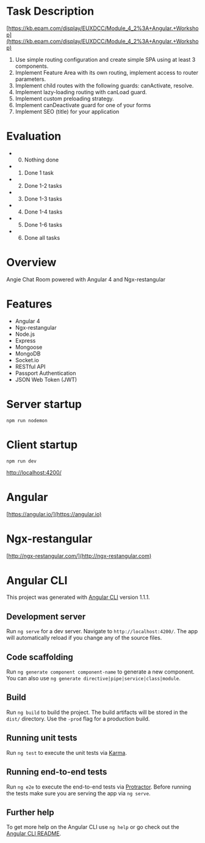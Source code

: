 # Task Description

[https://kb.epam.com/display/EUXDCC/Module_4_2%3A+Angular.+Workshop](https://kb.epam.com/display/EUXDCC/Module_4_2%3A+Angular.+Workshop)

1. Use simple routing configuration and create simple SPA using at least  3 components.
2. Implement Feature Area with its own routing, implement access to router parameters.
3. Implement child routes with the following guards: canActivate, resolve.
4. Implement lazy-loading routing with canLoad guard.
5. Implement custom preloading strategy.
6. Implement canDeactivate guard for one of your forms
7. Implement SEO (title) for your application


# Evaluation
- 0. Nothing done
- 1. Done 1 task
- 2. Done 1-2 tasks
- 3. Done 1-3 tasks
- 4. Done 1-4 tasks
- 5. Done 1-6 tasks
- 6. Done all tasks

# Overview
Angie Chat Room powered with Angular 4 and Ngx-restangular

# Features
- Angular 4
- Ngx-restangular
- Node.js
- Express
- Mongoose
- MongoDB
- Socket.io
- RESTful API
- Passport Authentication
- JSON Web Token (JWT)

# Server startup
```
npm run nodemon
```

# Client startup
```
npm run dev
```
[http://localhost:4200/](http://localhost:4200)

# Angular
[https://angular.io/](https://angular.io)

# Ngx-restangular
[http://ngx-restangular.com/](http://ngx-restangular.com)

# Angular CLI

This project was generated with [Angular CLI](https://github.com/angular/angular-cli) version 1.1.1.

## Development server

Run `ng serve` for a dev server. Navigate to `http://localhost:4200/`. The app will automatically reload if you change any of the source files.

## Code scaffolding

Run `ng generate component component-name` to generate a new component. You can also use `ng generate directive|pipe|service|class|module`.

## Build

Run `ng build` to build the project. The build artifacts will be stored in the `dist/` directory. Use the `-prod` flag for a production build.

## Running unit tests

Run `ng test` to execute the unit tests via [Karma](https://karma-runner.github.io).

## Running end-to-end tests

Run `ng e2e` to execute the end-to-end tests via [Protractor](http://www.protractortest.org/).
Before running the tests make sure you are serving the app via `ng serve`.

## Further help

To get more help on the Angular CLI use `ng help` or go check out the [Angular CLI README](https://github.com/angular/angular-cli/blob/master/README.md).
